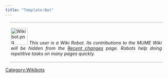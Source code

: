 ```yaml
---
title: "Template:Bot"
---
```


<div style="text-align: justify; margin: 1em; padding: 0.2em; border-top: 3px double #cccccc; border-bottom: 3px double #cccccc;">

<img src="Wikibot.png" title="Wikibot.png" width="52"
alt="Wikibot.png" /> *This user is a Wiki Robot. Its contributions to
the MUME Wiki will be hidden from the [Recent
changes](Special:Recentchanges "wikilink") page. Robots help doing
repetitive tasks on many pages quickly.*

</div>

<noinclude> </noinclude><includeonly> </includeonly>

[](Category:Templates "wikilink")
[Category:Wikibots](Category:Wikibots "wikilink")